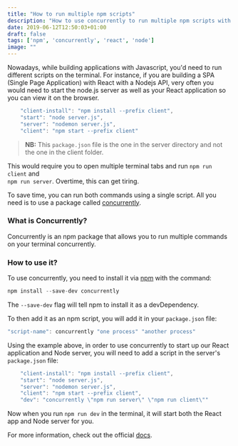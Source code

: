 ```yaml
---
title: "How to run multiple npm scripts"
description: "How to use concurrently to run multiple npm scripts with a single script"
date: 2019-06-12T12:50:03+01:00
draft: false
tags: ['npm', 'concurrently', 'react', 'node']
image: ""
---
```


Nowadays, while building applications with Javascript, you'd need to run different scripts on the terminal. For instance, if you are building a SPA (Single Page Application) with React with a Nodejs API, very often you would need to start the node.js server as well as your React application so you can view it on the browser.


```js
    "client-install": "npm install --prefix client",
    "start": "node server.js",
    "server": "nodemon server.js",
    "client": "npm start --prefix client"
```
> **NB:** This `package.json` file is the one in the server directory and not the one in the client folder.


This would require you to open multiple terminal tabs and run `npm run client` and <br> `npm run server`. Overtime, this can get tiring.

To save time, you can run both commands using a single script. All you need is to use a package called [concurrently](https://github.com/kimmobrunfeldt/concurrently).

### What is Concurrently?

Concurrently is an npm package that allows you to run multiple commands on your terminal concurrently.

### How to use it?

To use concurrently, you need to install it via [npm](https://www.npmjs.com/package/concurrently) with the command:

```js
npm install --save-dev concurrently
```

The `--save-dev` flag will tell npm to install it as a devDependency. 

To then add it as an npm script, you will add it in your `package.json` file:

```js
"script-name": concurrently "one process" "another process"
```

Using the example above, in order to use concurrently to start up our React application and Node server, you will need to add a script in the server's `package.json` file:


```js
    "client-install": "npm install --prefix client",
    "start": "node server.js",
    "server": "nodemon server.js",
    "client": "npm start --prefix client",
    "dev": "concurrently \"npm run server\" \"npm run client\""
 ```

 Now when you run `npm run dev` in the terminal, it will start both the React app and Node server for you.

 For more information, check out the official [docs](https://github.com/kimmobrunfeldt/concurrently/#readme).
